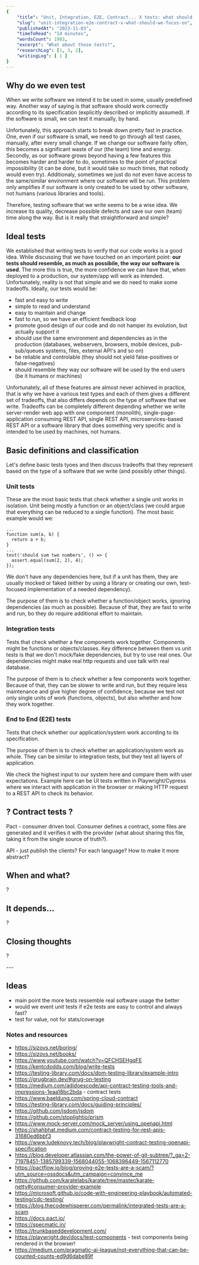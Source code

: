 ```yaml
---
{
    "title": "Unit, Integration, E2E, Contract... X tests: what should we focus on?",
    "slug": "unit-integration-e2e-contract-x-what-should-we-focus-on",
    "publishedAt": "2023-11-03",
    "timeToRead": "14 minutes",
    "wordsCount": 1983,
    "excerpt": "What about those tests?",
    "researchLog": [1, 3, 2],
    "writingLog": [ 1 ]
}
---
```


## Why do we even test

When we write software we intend it to be used in some, usually predefined way. Another way of saying is that software should work correctly according to its specification (explicitly described or implicitly assumed). If the software is small, we can test it manually, by hand.

Unfortunately, this approach starts to break down pretty fast in practice. One, even if our software is small, we need to go through all test cases, manually, after every small change. If we change our software fairly often, this becomes a significant waste of our (the team) time and energy. Secondly, as our software grows beyond having a few features this becomes harder and harder to do, sometimes to the point of practical impossibility (it can be done, but it would take so much times, that nobody would even try). Additionaly, sometimes we just do not even have access to the same/similar environment where our software will be run. This problem only amplifies if our software is only created to be used by other software, not humans (various libraries and tools). 

Therefore, testing software that we write seems to be a wise idea. We increase its quality, decrease possible defects and save our own (team) time along the way. But is it really that straightforward and simple?

## Ideal tests

We established that writing tests to verify that our code works is a good idea. While discussing that we have touched on an important point:  **our tests should resemble, as much as possibile, the way our software is used**. The more this is true, the more confidence we can have that, when deployed to a production, our system/app will work as intended. Unfortunately, reality is not that simple and we do need to make some tradeoffs. Ideally, our tests would be:

* fast and easy to write
* simple to read and understand
* easy to maintain and change
* fast to run, so we have an efficient feedback loop
* promote good design of our code and do not hamper its evolution, but actually support it
* should use the same environment and dependencies as in the production (databases, webservers, browsers, mobile devices, pub-sub/queues systems, files, external API's and so on)
* be reliable and controlable (they should not yield false-positives or false-negatives)
* should resemble they way our software will be used by the end users (be it humans or machines)

Unfortunately, all of these features are almost never achieved in practice, that is why we have a various test types and each of them gives a different set of tradeoffs, that also differs depends on the type of software that we write. Tradeoffs can be completely different depending whether we write server-render web app with one component (monolith), single-page-application consuming REST API, single REST API, microservices-based REST API or a software library that does something very specific and is intended to be used by machines, not humans.


## Basic definitions and classification

Let's define basic tests tyoes and then discuss tradeoffs that they represent based on the type of a software that we write (and possibly other things).

### Unit tests

These are the most basic tests that check whether a single unit works in isolation. Unit being mostly a function or an object/class (we could argue that everything can be reduced to a single function). The most basic example would we:
```
...
function sum(a, b) {
  return a + b;
}
...
test('should sum two numbers', () => {
  assert.equal(sum(2, 2), 4);
});
```
We don't have any dependencies here, but if a unit has them, they are usually mocked or faked (either by using a library or creating our own, test-focused implementation of a needed dependency).

The purpose of them is to check whether a function/object works, ignoring dependencies (as much as possible).
Because of that, they are fast to write and run, bo they do require additional effort to maintain.

### Integration tests

Tests that check whether a few components work together. Components might be functions or objects/classes.
Key difference between them vs unit tests is that we don't mock/fake dependencies, but try to use real ones.
Our dependencies might make real http requests and use talk with real database.

The purpose of them is to check whether a few components work together.
Because of that, they can be slower to write and run, but they require less maintenance and give higher degree of
confidence,
because we test not only single units of work (functions, objects), but also whether and how they work together.

### End to End (E2E) tests

Tests that check whether our application/system work according to its specification.

The purpose of them is to check whether an application/system work as whole.
They can be similar to integration tests, but they test all layers of application.

We check the highest input to our system here and compare them with user expectations.
Example here can be UI tests written in Playwright/Cypress where we interact with application in the browser
or making HTTP request to a REST API to check its behavior.


## ? Contract tests ?

Pact - consumer driven tool. Consumer defines a contract, some files are generated and it verifies it with the provider (what about sharing this file, taking it from the single source of truth?).

API - just publish the clients? For each language? How to make it more abstract?


## When and what?
?

## It depends...
?

## Closing thoughts
?

<div class="article-delimiter">---</div>


## Ideas
* main point the more tests ressemble real software usage the better
* would we event unit tests if e2e tests are easy to control and always fast?
* test for value, not for stats/coverage

### Notes and resources
* https://sizovs.net/boring/
* https://sizovs.net/books/
* https://www.youtube.com/watch?v=QFCHSEHgqFE
* https://kentcdodds.com/blog/write-tests
* https://testing-library.com/docs/dom-testing-library/example-intro
* https://grugbrain.dev/#grug-on-testing
* https://medium.com/adidoescode/api-contract-testing-tools-and-impressions-1eaa18bc2bda - contract tests
* https://www.baeldung.com/spring-cloud-contract
* https://testing-library.com/docs/guiding-principles/
* https://github.com/jsdom/jsdom
* https://github.com/stoplightio/prism
* https://www.mock-server.com/mock_server/using_openapi.html
* https://shahbhat.medium.com/contract-testing-for-rest-apis-31680ed6bbf3
* https://www.ludeknovy.tech/blog/playwright-contract-testing-openapi-specification
* https://blog.developer.atlassian.com/the-power-of-git-subtree/?_ga=2-71978451-1385799339-1568044055-1068396449-1567112770
* https://pactflow.io/blog/proving-e2e-tests-are-a-scam/?utm_source=ossdocs&utm_campaign=convince_me
* https://github.com/karatelabs/karate/tree/master/karate-netty#consumer-provider-example
* https://microsoft.github.io/code-with-engineering-playbook/automated-testing/cdc-testing/
* https://blog.thecodewhisperer.com/permalink/integrated-tests-are-a-scam
* https://docs.pact.io/
* https://specmatic.in/
* https://trunkbaseddevelopment.com/
* https://playwright.dev/docs/test-components - test components being rendered in the browser!
* https://medium.com/pragmatic-ai-league/not-everything-that-can-be-counted-counts-ed9d6dabe89f